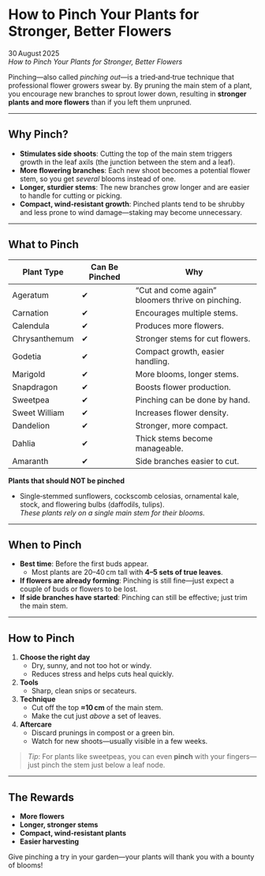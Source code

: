# How to Pinch Your Plants for Stronger, Better Flowers

30 August 2025  
*How to Pinch Your Plants for Stronger, Better Flowers*

Pinching—also called *pinching out*—is a tried‑and‑true technique that professional flower growers swear by. By pruning the main stem of a plant, you encourage new branches to sprout lower down, resulting in **stronger plants and more flowers** than if you left them unpruned.

---

## Why Pinch?

- **Stimulates side shoots**: Cutting the top of the main stem triggers growth in the leaf axils (the junction between the stem and a leaf).  
- **More flowering branches**: Each new shoot becomes a potential flower stem, so you get *several* blooms instead of one.  
- **Longer, sturdier stems**: The new branches grow longer and are easier to handle for cutting or picking.  
- **Compact, wind‑resistant growth**: Pinched plants tend to be shrubby and less prone to wind damage—staking may become unnecessary.

---

## What to Pinch

| **Plant Type** | **Can Be Pinched** | **Why** |
|----------------|--------------------|---------|
| Ageratum | ✔ | “Cut and come again” bloomers thrive on pinching. |
| Carnation | ✔ | Encourages multiple stems. |
| Calendula | ✔ | Produces more flowers. |
| Chrysanthemum | ✔ | Stronger stems for cut flowers. |
| Godetia | ✔ | Compact growth, easier handling. |
| Marigold | ✔ | More blooms, longer stems. |
| Snapdragon | ✔ | Boosts flower production. |
| Sweetpea | ✔ | Pinching can be done by hand. |
| Sweet William | ✔ | Increases flower density. |
| Dandelion | ✔ | Stronger, more compact. |
| Dahlia | ✔ | Thick stems become manageable. |
| Amaranth | ✔ | Side branches easier to cut. |

**Plants that should NOT be pinched**

- Single‑stemmed sunflowers, cockscomb celosias, ornamental kale, stock, and flowering bulbs (daffodils, tulips).  
  *These plants rely on a single main stem for their blooms.*

---

## When to Pinch

- **Best time**: Before the first buds appear.  
  - Most plants are 20–40 cm tall with **4–5 sets of true leaves**.  
- **If flowers are already forming**: Pinching is still fine—just expect a couple of buds or flowers to be lost.  
- **If side branches have started**: Pinching can still be effective; just trim the main stem.

---

## How to Pinch

1. **Choose the right day**  
   - Dry, sunny, and not too hot or windy.  
   - Reduces stress and helps cuts heal quickly.  
2. **Tools**  
   - Sharp, clean snips or secateurs.  
3. **Technique**  
   - Cut off the top **≈10 cm** of the main stem.  
   - Make the cut just *above* a set of leaves.  
4. **Aftercare**  
   - Discard prunings in compost or a green bin.  
   - Watch for new shoots—usually visible in a few weeks.  

> *Tip*: For plants like sweetpeas, you can even **pinch** with your fingers—just pinch the stem just below a leaf node.

---

## The Rewards

- **More flowers**  
- **Longer, stronger stems**  
- **Compact, wind‑resistant plants**  
- **Easier harvesting**  

Give pinching a try in your garden—your plants will thank you with a bounty of blooms!